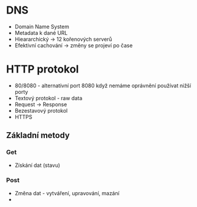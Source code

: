 # DNS
- Domain Name System
- Metadata k dané URL
- Hieararchický -> 12 kořenových serverů
- Efektivní cachování -> změny se projeví po čase

# HTTP protokol
- 80/8080 - alternativní port 8080 když nemáme oprávnění používat nižší porty
- Textový protokol - raw data
- Request -> Response
- Bezestavový protokol
- HTTPS
## Základní metody
### Get
- Získání dat (stavu)
### Post
- Změna dat - vytváření, upravování, mazání
- 